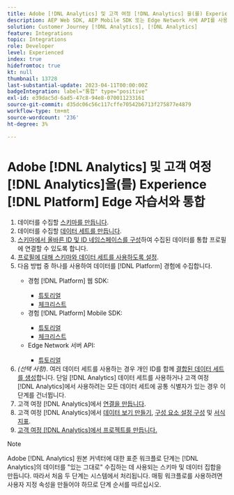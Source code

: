 ```yaml
---
title: Adobe [!DNL Analytics] 및 고객 여정 [!DNL Analytics] 을(를) Experience [!DNL Platform] Edge 자습서와 통합
description: AEP Web SDK, AEP Mobile SDK 또는 Edge Network 서버 API를 사용하여 Adobe [!DNL Analytics] 을(를) 고객 여정 [!DNL Analytics] 과(와) 통합하는 방법을 알아봅니다.
solution: Customer Journey [!DNL Analytics], [!DNL Analytics]
feature: Integrations
topic: Integrations
role: Developer
level: Experienced
index: true
hidefromtoc: true
kt: null
thumbnail: 13728
last-substantial-update: 2023-04-11T00:00:00Z
badgeIntegration: label="통합" type="positive"
exl-id: e39dac5d-6ad5-47c8-94e8-070011233161
source-git-commit: d35dc06c56c117cffe70542b6713f275877e4879
workflow-type: tm+mt
source-wordcount: '236'
ht-degree: 3%

---
```


# Adobe [!DNL Analytics] 및 고객 여정 [!DNL Analytics]을(를) Experience [!DNL Platform] Edge 자습서와 통합

<ol>
    <li>데이터를 수집할 <a href="https://experienceleague.adobe.com/ko?lang=en#dashboard/learning" _target="_blank" rel="noopener noreferrer">스키마를 만듭니다</a>.</li>
    <li>데이터를 수집할 <a href="https://experienceleague.adobe.com/docs/platform-learn/tutorials/data-ingestion/create-datasets-and-ingest-data.html?lang=ko" _target="_blank" rel="noopener noreferrer">데이터 세트를 만듭니다</a>.</a></li>
    <li><a href="https://experienceleague.adobe.com/docs/platform-learn/tutorials/identities/label-ingest-and-verify-identity-data.html?lang=ko" _target="_blank" rel="noopener noreferrer">스키마에서 올바른 ID 및 ID 네임스페이스를 구성</a>하여 수집된 데이터를 통합 프로필에 연결할 수 있도록 합니다.</li> 
    <li><a href="https://experienceleague.adobe.com/docs/platform-learn/tutorials/profiles/bring-data-into-the-real-time-customer-profile.html?lang=ko-KR" _target="_blank" rel="noopener noreferrer">프로필에 대해 스키마와 데이터 세트를 사용하도록 설정</a>.</li>
    <li>다음 방법 중 하나를 사용하여 데이터를 [!DNL Platform] 경험에 수집합니다.</li>
        <ul>
            <li>경험 [!DNL Platform] 웹 SDK:</li>
                <ul>
                    <li><a href="https://experienceleague.adobe.com/docs/platform-learn/implement-web-sdk/overview.html?lang=ko-KR" _target="_blank" rel="noopener noreferrer">튜토리얼</a></li>
                    <li><a href="https://experienceleague.adobe.com/docs/analytics/implementation/aep-edge/web-sdk/overview.html?lang=ko" _target="_blank" rel="noopener noreferrer">체크리스트</a></li>
                </ul>
            <li>경험 [!DNL Platform] Mobile SDK:</li>
                <ul>
                    <li><a href="https://experienceleague.adobe.com/docs/platform-learn/data-collection/mobile-sdk/create-mobile-properties.html?lang=ko" _target="_blank" rel="noopener noreferrer">튜토리얼</a></li>
                    <li><a href="https://experienceleague.adobe.com/docs/analytics/implementation/aep-edge/mobile-sdk/overview.html?lang=ko" _target="_blank" rel="noopener noreferrer">체크리스트</a></li>
                </ul></li>
            <li>Edge Network 서버 API:</li>
                <ul>
                    <li><a href="https://experienceleague.adobe.com/docs/experience-platform/edge-network-server-api/interacting-other-adobe-solutions/interacting-adobe-analytics.html" _target="_blank" rel="noopener noreferrer">튜토리얼</a></li>
                </ul>
       </ul>
    <li><i>(선택 사항)</i>. 여러 데이터 세트를 사용하는 경우 개인 ID를 함께 <a href="https://experienceleague.adobe.com/docs/analytics-platform/using/cja-connections/combined-dataset.html?lang=ko" _target="_blank" rel="noopener noreferrer">결합된 데이터 세트를 생성</a>합니다. 단일 [!DNL Analytics] 데이터 세트를 사용하거나 고객 여정 [!DNL Analytics]에서 사용하려는 모든 데이터 세트에 공통 식별자가 있는 경우 이 단계를 건너뜁니다.</li>
    <li>고객 여정 [!DNL Analytics]에서 <a href="https://experienceleague.adobe.com/docs/customer-journey-analytics-learn/tutorials/connections/connecting-customer-journey-analytics-to-data-sources-in-platform.html?lang=ko" _target="_blank" rel="noopener noreferrer">연결을 만듭니다</a>.</li>
    <li>고객 여정 [!DNL Analytics]에서 <a href="https://experienceleague.adobe.com/docs/customer-journey-analytics-learn/tutorials/data-views/basic-configuration-for-data-views.html?lang=ko" _target="_blank" rel="noopener noreferrer">데이터 보기 만들기</a>, <a href="https://experienceleague.adobe.com/docs/customer-journey-analytics-learn/tutorials/data-views/configuring-component-settings-in-data-views.html?lang=ko" _target="_blank" rel="noopener noreferrer">구성 요소 설정 구성</a> 및 <a href="https://experienceleague.adobe.com/docs/customer-journey-analytics-learn/tutorials/data-views/formatting-metrics-in-data-views.html?lang=ko" _target="_blank" rel="noopener noreferrer">서식 지표</a>.
    <li><a href="https://experienceleague.adobe.com/docs/customer-journey-analytics-learn/tutorials/analysis-workspace/workspace-projects/build-a-new-project.html?lang=ko-KR" _target="_blank" rel="noopener noreferrer">고객 여정 [!DNL Analytics]에서 프로젝트를 만듭니다.</a></li>
</ol>

>[!NOTE]
>
>Adobe [!DNL Analytics] 원본 커넥터에 대한 표준 워크플로 단계는 [!DNL Analytics]의 데이터를 &quot;있는 그대로&quot; 수집하는 데 사용되는 스키마 및 데이터 집합을 만듭니다. 따라서 처음 두 단계는 시스템에서 처리됩니다. 매핑 워크플로를 사용하려면 사용자 지정 속성을 만들어야 하므로 단계 순서를 따르십시오.
